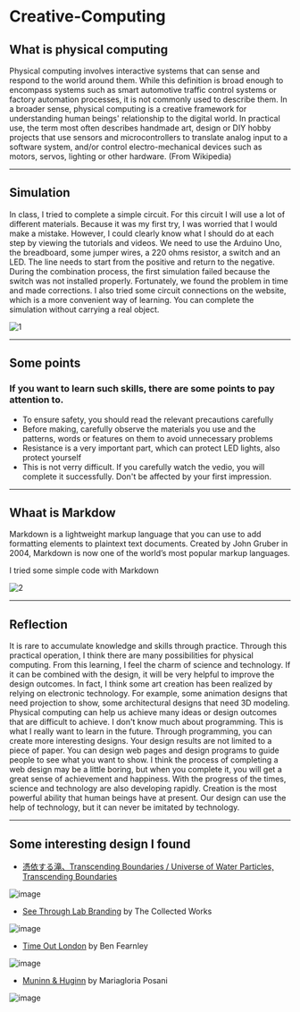 # Creative-Computing
## What is physical computing
Physical computing involves interactive systems that can sense and respond to the world around them. While this definition is broad enough to encompass systems such as smart automotive traffic control systems or factory automation processes, it is not commonly used to describe them. In a broader sense, physical computing is a creative framework for understanding human beings' relationship to the digital world. In practical use, the term most often describes handmade art, design or DIY hobby projects that use sensors and microcontrollers to translate analog input to a software system, and/or control electro-mechanical devices such as motors, servos, lighting or other hardware. (From Wikipedia)
***
## Simulation
In class, I tried to complete a simple circuit. For this circuit I will use a lot of different materials. Because it was my first try, I was worried that I would make a mistake. However, I could clearly know what I should do at each step by viewing the tutorials and videos.
We need to use the Arduino Uno, the breadboard, some jumper wires, a 220 ohms resistor, a switch and an LED. The line needs to start from the positive and return to the negative. During the combination process, the first simulation failed because the switch was not installed properly. Fortunately, we found the problem in time and made corrections.
I also tried some circuit connections on the website, which is a more convenient way of learning. You can complete the simulation without carrying a real object.

![1](https://user-images.githubusercontent.com/93942115/141334953-c7c1a576-fc27-464e-8466-b7e8df880e47.JPG)
***
## Some points
### If you want to learn such skills, there are some points to pay attention to.
- To ensure safety, you should read the relevant precautions carefully
- Before making, carefully observe the materials you use and the patterns, words or features on them to avoid unnecessary problems
- Resistance is a very important part, which can protect LED lights, also protect yourself
- This is not verry difficult. If you carefully watch the vedio, you will complete it successfully. Don't be affected by your first impression.
***
## Whaat is Markdow
Markdown is a lightweight markup language that you can use to add formatting elements to plaintext text documents. Created by John Gruber in 2004, Markdown is now one of the world’s most popular markup languages.

I tried some simple code with Markdown

![2](https://user-images.githubusercontent.com/93942115/141335098-18efb718-24c7-44aa-9f25-b2aba71bbcfa.JPG)
***
## Reflection
It is rare to accumulate knowledge and skills through practice. Through this practical operation, I think there are many possibilities for physical computing. From this learning, I feel the charm of science and technology. If it can be combined with the design, it will be very helpful to improve the design outcomes.
In fact, I think some art creation has been realized by relying on electronic technology. For example, some animation designs that need projection to show, some architectural designs that need 3D modeling. Physical computing can help us achieve many ideas or design outcomes that are difficult to achieve.
I don't know much about programming. This is what I really want to learn in the future. Through programming, you can create more interesting designs. Your design results are not limited to a piece of paper. You can design web pages and design programs to guide people to see what you want to show. I think the process of completing a web design may be a little boring, but when you complete it, you will get a great sense of achievement and happiness.
With the progress of the times, science and technology are also developing rapidly. Creation is the most powerful ability that human beings have at present. Our design can use the help of technology, but it can never be imitated by technology.
***
## Some interesting design I found
- [憑依する滝、Transcending Boundaries / Universe of Water Particles, Transcending Boundaries](https://www.teamlab.art/jp/w/waterparticles-transcending/)

![image](https://www.teamlab.art/images/pc-l/14757)
- [See Through Lab Branding](https://thecollectedworks.com/project/see-through-lab/) by The Collected Works

![image](https://hbimg.huabanimg.com/d3eb56255d8484381d0c11e2e12ccd08410ea9ad14dd2-LSXU4T_fw658/format/webp)
- [Time Out London](https://www.behance.net/gallery/80065543/Time-Out-London-Ai-City-Cover-Art) by Ben Fearnley

![image](https://mir-s3-cdn-cf.behance.net/project_modules/fs/68ef5280065543.5cd5f0f6ec87a.jpg)
- [Muninn & Huginn](https://www.behance.net/gallery/20072985/Muninn-Huginn-bachelor-thesis-project) by Mariagloria Posani

![image](https://mir-s3-cdn-cf.behance.net/project_modules/fs/f4786220072985.562e50dcc5d46.jpg)

